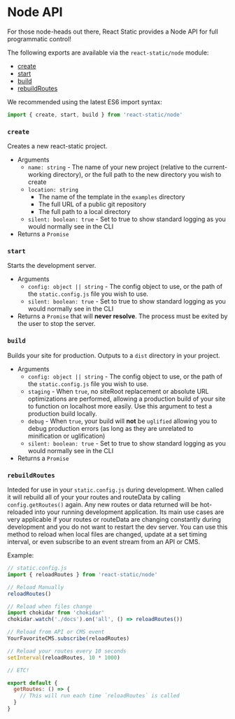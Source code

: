 # Node API

For those node-heads out there, React Static provides a Node API for full programmatic control!

The following exports are available via the `react-static/node` module:

* [create](#create)
* [start](#start)
* [build](#build)
* [rebuildRoutes](#rebuildroutes)

We recommended using the latest ES6 import syntax:

```javascript
import { create, start, build } from 'react-static/node'
```

### `create`

Creates a new react-static project.

* Arguments
  * `name: string` - The name of your new project (relative to the current-working directory), or the full path to the new directory you wish to create
  * `location: string`
    * The name of the template in the `examples` directory
    * The full URL of a public git repository
    * The full path to a local directory
  * `silent: boolean: true` - Set to true to show standard logging as you would normally see in the CLI
* Returns a `Promise`

### `start`

Starts the development server.

* Arguments
  * `config: object || string` - The config object to use, or the path of the `static.config.js` file you wish to use.
  * `silent: boolean: true` - Set to true to show standard logging as you would normally see in the CLI
* Returns a `Promise` that will **never resolve**. The process must be exited by the user to stop the server.

### `build`

Builds your site for production. Outputs to a `dist` directory in your project.

* Arguments
  * `config: object || string` - The config object to use, or the path of the `static.config.js` file you wish to use.
  * `staging` - When `true`, no siteRoot replacement or absolute URL optimizations are performed, allowing a production build of your site to function on localhost more easily. Use this argument to test a production build locally.
  * `debug` - When `true`, your build will **not** be `uglified` allowing you to debug production errors (as long as they are unrelated to minification or uglification)
  * `silent: boolean: true` - Set to true to show standard logging as you would normally see in the CLI
* Returns a `Promise`

### `rebuildRoutes`

Inteded for use in your `static.config.js` during development. When called it will rebuild all of your your routes and routeData by calling `config.getRoutes()` again. Any new routes or data returned will be hot-reloaded into your running development application. Its main use cases are very applicable if your routes or routeData are changing constantly during development and you do not want to restart the dev server. You can use this method to reload when local files are changed, update at a set timing interval, or even subscribe to an event stream from an API or CMS.

Example:

```javascript
// static.config.js
import { reloadRoutes } from 'react-static/node'

// Reload Manually
reloadRoutes()

// Reload when files change
import chokidar from 'chokidar'
chokidar.watch('./docs').on('all', () => reloadRoutes())

// Reload from API or CMS event
YourFavoriteCMS.subscribe(reloadRoutes)

// Reload your routes every 10 seconds
setInterval(reloadRoutes, 10 * 1000)

// ETC!

export default {
  getRoutes: () => {
    // This will run each time `reloadRoutes` is called
  }
}
```
